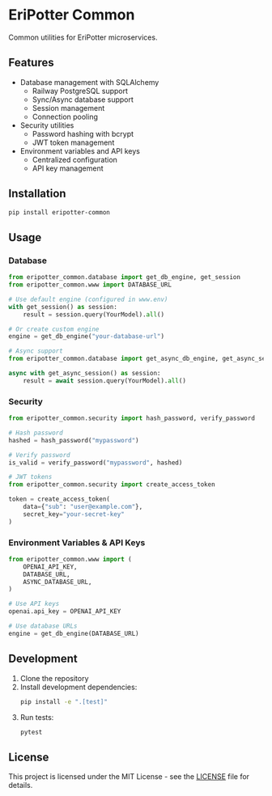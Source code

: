 # EriPotter Common

Common utilities for EriPotter microservices.

## Features

- Database management with SQLAlchemy
  - Railway PostgreSQL support
  - Sync/Async database support
  - Session management
  - Connection pooling
- Security utilities
  - Password hashing with bcrypt
  - JWT token management
- Environment variables and API keys
  - Centralized configuration
  - API key management

## Installation

```bash
pip install eripotter-common
```

## Usage

### Database

```python
from eripotter_common.database import get_db_engine, get_session
from eripotter_common.www import DATABASE_URL

# Use default engine (configured in www.env)
with get_session() as session:
    result = session.query(YourModel).all()

# Or create custom engine
engine = get_db_engine("your-database-url")

# Async support
from eripotter_common.database import get_async_db_engine, get_async_session

async with get_async_session() as session:
    result = await session.query(YourModel).all()
```

### Security

```python
from eripotter_common.security import hash_password, verify_password

# Hash password
hashed = hash_password("mypassword")

# Verify password
is_valid = verify_password("mypassword", hashed)

# JWT tokens
from eripotter_common.security import create_access_token

token = create_access_token(
    data={"sub": "user@example.com"},
    secret_key="your-secret-key"
)
```

### Environment Variables & API Keys

```python
from eripotter_common.www import (
    OPENAI_API_KEY,
    DATABASE_URL,
    ASYNC_DATABASE_URL,
)

# Use API keys
openai.api_key = OPENAI_API_KEY

# Use database URLs
engine = get_db_engine(DATABASE_URL)
```

## Development

1. Clone the repository
2. Install development dependencies:
   ```bash
   pip install -e ".[test]"
   ```
3. Run tests:
   ```bash
   pytest
   ```

## License

This project is licensed under the MIT License - see the [LICENSE](LICENSE) file for details.